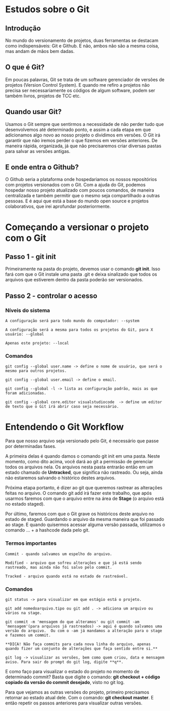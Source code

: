 # Estudos sobre o Git

## Introdução

No mundo do versionamento de projetos, duas ferramentas se destacam como indispensáveis: Git e Github. E não, ambos não são a mesma
coisa, mas andam de mãos bem dadas.

## O que é Git?

Em poucas palavras, Git se trata de um software gerenciador de versões de projetos (Version Control System). E quando me refiro a
projetos não precisa ser necessariamente os códigos de algum software, podem ser também livros, projetos de TCC etc.

## Quando usar Git?

Usamos o Git sempre que sentirmos a necessidade de não perder tudo que desenvolvemos até determinado ponto, e assim a cada etapa em que adicionamos algo novo ao nosso projeto o dividimos em versões. O Git irá garantir que não iremos perder o que fizemos em versões anteriores. De maneira rápida, organizada, já que não precisaremos criar diversas pastas para salvar as versões antigas.

## E onde entra o Github?

O Github seria a plataforma onde hospedariamos os nossos repositórios com projetos versionados com o Git. Com a ajuda do Git, podemos hospedar nosso projeto atualizado com poucos comandos, de maneira centralizada e também permitir que o mesmo seja compartilhado a outras pessoas. E é aqui que está a base do mundo open source e projetos colaborativos, que irei aprofundar posteriormente.

# Começando a versionar o projeto com o Git

## Passo 1 - git init

Primeiramente na pasta do projeto, devemos usar o comando **git init**. Isso fará com que o Git instale uma pasta .git e deixa sinalizado
que todos os arquivos que estiverem dentro da pasta poderão ser versionados.

## Passo 2 - controlar o acesso

### **Níveis do sistema**

    A configuração será para todo mundo do computador: --system

    A configuração será a mesma para todos os projetos do Git, para X usuário: --global

    Apenas este projeto: --local

### Comandos

    git config --global user.name -> define o nome de usuário, que será o mesmo para outros projetos.

    git config --global user.email -> define o email.

    git config --global -l -> lista as configuração padrão, mais as que foram adicionadas.

    git config --global core.editor visualstudiocode  -> define um editor de texto que o Git irá abrir caso seja necessário.

# Entendendo o Git Workflow

Para que nosso arquivo seja versionado pelo Git, é necessário que passe por determinadas fases.

A primeira delas é quando damos o comando git init em uma pasta. Neste momento, como dito acima, você dará ao git a permissão de gerenciar todos os arquivos nela.
Os arquivos nesta pasta entrarão então em um estado chamado de **Untracked**, que significa não rastreado. Ou seja, ainda não estaremos salvando o histórico destes arquivos.

Próxima etapa portanto, é dizer ao git que queremos rastrear as alterações feitas no arquivo. O comando git add irá fazer este trabalho, que após usarmos faremos com que o arquivo entre na área de **Stage** (o arquivo está no estado staged).

Por último, faremos com que o Git grave os históricos deste arquivo no estado de staged. Guardando o arquivo da mesma maneira que foi passado ao stage. E quando quisermos acessar alguma versão passada, utilizamos o comando ... + a hashcode dada pelo git.

### Termos importantes

    Commit - quando salvamos um espelho do arquivo.

    Modified - arquivo que sofreu alterações e que já está sendo rastreado, mas ainda não foi salvo pelo commit.

    Tracked - arquivo quando está no estado de rastreável.

### Comandos

    git status -> para visualizar em que estágio está o projeto.

    git add nomedoarquivo.tipo ou git add . -> adiciona um arquivo ou vários na stage.

    git commit -m 'mensagem do que alteramos' ou git commit -am 'mensagem'(para arquivos já rastreados) -> aqui é quando salvamos uma 
    versão do arquivo.  Ou com o -am já mandamos a alteração para o stage e fazemos um commit.

    **DICA! Não faça commits para cada nova linha do arquivo, apenas quando fizer um conjunto de alterações que faça sentido entre si.**

    git log -> visualizar as versões, bem como quem criou, data e mensagem aviso. Para sair do prompt do git log, digite **q**.

E como faço para visualizar o estado do projeto no momento de determinado commit?
Basta que digite o comando: **git checkout + código copiado da versão do commit desejado**, visto no git log.

Para que vejamos as outras versões do projeto, primeiro precisamos retornar ao estado atual dele.
Com o comando: **git checkout master**. E então repetir os passos anteriores para visualizar outras versões.
